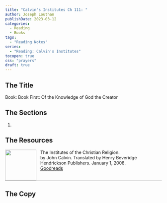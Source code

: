 ```yaml
---
title: "Calvin's Institutes Ch 111: "
author: Joseph Louthan
publishDate: 2023-03-12
categories:
  - Reading
  - Books
tags:
  - "Reading Notes"
series:
  - "Reading: Calvin's Institutes"
tocopen: true
css: "prayers"
draft: true
---
```


## The Title

Book: Book First: Of the Knowledge of God the Creator

## The Sections

1.

## The Resources

<p style="clear:both;">

<img src="https://theologic.us/images/resources/book-calvin-beveridge-institutes.jpg" align="left" width="100" style="padding-right: 10px" />The Institutes of the Christian Religion.  
by John Calvin.  Translated by Henry Beveridge  
Hendrickson Publishers. January 1, 2008.  
[Goodreads](https://www.goodreads.com/book/show/1155340.Institutes_of_the_Christian_Religion)

<p style="clear:both;">

---

## The Copy

